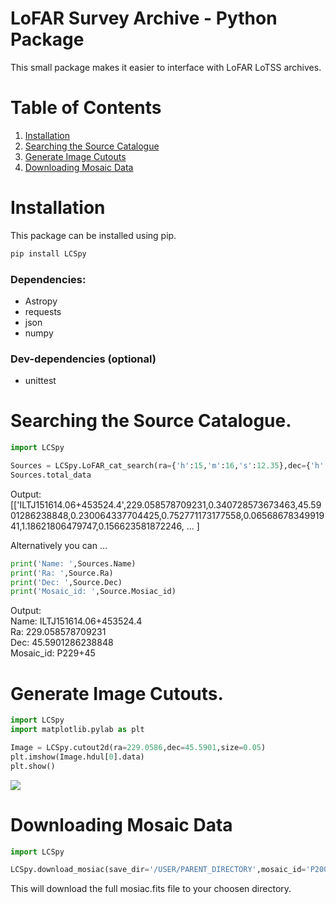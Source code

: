 # LoFAR Survey Archive - Python Package

This small package makes it easier to interface with LoFAR LoTSS archives. 

# Table of Contents
1. [Installation](#installation)
2. [Searching the Source Catalogue](#searching-the-source-catalogue)
3. [Generate Image Cutouts](#generate-image-cutouts)
4. [Downloading Mosaic Data](#downloading-mosaic-data)

# Installation
This package can be installed using pip.
```bash
pip install LCSpy
```
### Dependencies:
* Astropy 
* requests 
* json
* numpy

### Dev-dependencies (optional)
* unittest

# Searching the Source Catalogue.

```python
import LCSpy

Sources = LCSpy.LoFAR_cat_search(ra={'h':15,'m':16,'s':12.35},dec={'h':45,'m':36,'s':03.1},sr=1)
Sources.total_data
```
Output:
[['ILTJ151614.06+453524.4',229.058578709231,0.340728573673463,45.5901286238848,0.230064337704425,0.752771173177558,0.0656867834991941,1.18621806479747,0.156623581872246, ... ]

Alternatively you can ...

```python
print('Name: ',Sources.Name)
print('Ra: ',Source.Ra)
print('Dec: ',Source.Dec)
print('Mosaic_id: ',Source.Mosiac_id)
```
Output: \
Name: ILTJ151614.06+453524.4 \
Ra: 229.058578709231 \
Dec: 45.5901286238848 \
Mosaic_id: P229+45
# Generate Image Cutouts.

```python
import LCSpy
import matplotlib.pylab as plt

Image = LCSpy.cutout2d(ra=229.0586,dec=45.5901,size=0.05)
plt.imshow(Image.hdul[0].data)
plt.show()
```
<img src="assets/images/radio-source.png">



# Downloading Mosaic Data

```python
import LCSpy

LCSpy.download_mosiac(save_dir='/USER/PARENT_DIRECTORY',mosaic_id='P200+55')
```
This will download the full mosiac.fits file to your choosen directory.
